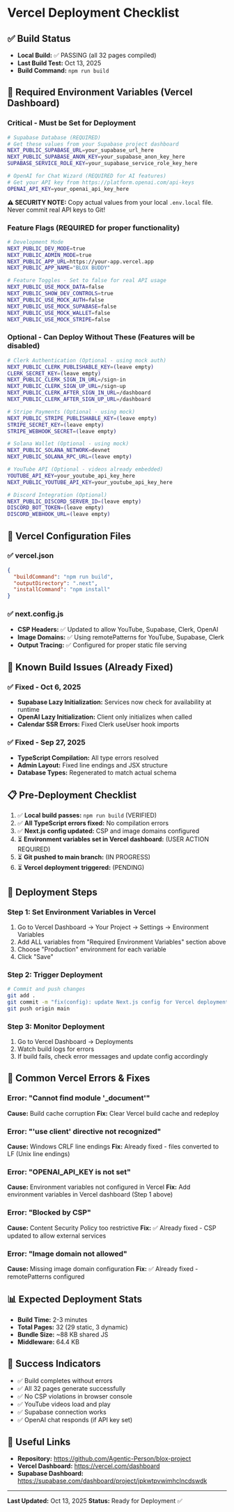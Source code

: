 # Vercel Deployment Checklist

## ✅ Build Status
- **Local Build:** ✅ PASSING (all 32 pages compiled)
- **Last Build Test:** Oct 13, 2025
- **Build Command:** `npm run build`

## 🔑 Required Environment Variables (Vercel Dashboard)

### Critical - Must be Set for Deployment
```bash
# Supabase Database (REQUIRED)
# Get these values from your Supabase project dashboard
NEXT_PUBLIC_SUPABASE_URL=your_supabase_url_here
NEXT_PUBLIC_SUPABASE_ANON_KEY=your_supabase_anon_key_here
SUPABASE_SERVICE_ROLE_KEY=your_supabase_service_role_key_here

# OpenAI for Chat Wizard (REQUIRED for AI features)
# Get your API key from https://platform.openai.com/api-keys
OPENAI_API_KEY=your_openai_api_key_here
```

**⚠️ SECURITY NOTE:** Copy actual values from your local `.env.local` file. Never commit real API keys to Git!

### Feature Flags (REQUIRED for proper functionality)
```bash
# Development Mode
NEXT_PUBLIC_DEV_MODE=true
NEXT_PUBLIC_ADMIN_MODE=true
NEXT_PUBLIC_APP_URL=https://your-app.vercel.app
NEXT_PUBLIC_APP_NAME="BLOX BUDDY"

# Feature Toggles - Set to false for real API usage
NEXT_PUBLIC_USE_MOCK_DATA=false
NEXT_PUBLIC_SHOW_DEV_CONTROLS=true
NEXT_PUBLIC_USE_MOCK_AUTH=false
NEXT_PUBLIC_USE_MOCK_SUPABASE=false
NEXT_PUBLIC_USE_MOCK_WALLET=false
NEXT_PUBLIC_USE_MOCK_STRIPE=false
```

### Optional - Can Deploy Without These (Features will be disabled)
```bash
# Clerk Authentication (Optional - using mock auth)
NEXT_PUBLIC_CLERK_PUBLISHABLE_KEY=(leave empty)
CLERK_SECRET_KEY=(leave empty)
NEXT_PUBLIC_CLERK_SIGN_IN_URL=/sign-in
NEXT_PUBLIC_CLERK_SIGN_UP_URL=/sign-up
NEXT_PUBLIC_CLERK_AFTER_SIGN_IN_URL=/dashboard
NEXT_PUBLIC_CLERK_AFTER_SIGN_UP_URL=/dashboard

# Stripe Payments (Optional - using mock)
NEXT_PUBLIC_STRIPE_PUBLISHABLE_KEY=(leave empty)
STRIPE_SECRET_KEY=(leave empty)
STRIPE_WEBHOOK_SECRET=(leave empty)

# Solana Wallet (Optional - using mock)
NEXT_PUBLIC_SOLANA_NETWORK=devnet
NEXT_PUBLIC_SOLANA_RPC_URL=(leave empty)

# YouTube API (Optional - videos already embedded)
YOUTUBE_API_KEY=your_youtube_api_key_here
NEXT_PUBLIC_YOUTUBE_API_KEY=your_youtube_api_key_here

# Discord Integration (Optional)
NEXT_PUBLIC_DISCORD_SERVER_ID=(leave empty)
DISCORD_BOT_TOKEN=(leave empty)
DISCORD_WEBHOOK_URL=(leave empty)
```

## 🔧 Vercel Configuration Files

### ✅ vercel.json
```json
{
  "buildCommand": "npm run build",
  "outputDirectory": ".next",
  "installCommand": "npm install"
}
```

### ✅ next.config.js
- **CSP Headers:** ✅ Updated to allow YouTube, Supabase, Clerk, OpenAI
- **Image Domains:** ✅ Using remotePatterns for YouTube, Supabase, Clerk
- **Output Tracing:** ✅ Configured for proper static file serving

## 🚨 Known Build Issues (Already Fixed)

### ✅ Fixed - Oct 6, 2025
- **Supabase Lazy Initialization:** Services now check for availability at runtime
- **OpenAI Lazy Initialization:** Client only initializes when called
- **Calendar SSR Errors:** Fixed Clerk useUser hook imports

### ✅ Fixed - Sep 27, 2025
- **TypeScript Compilation:** All type errors resolved
- **Admin Layout:** Fixed line endings and JSX structure
- **Database Types:** Regenerated to match actual schema

## 📋 Pre-Deployment Checklist

1. ✅ **Local build passes:** `npm run build` (VERIFIED)
2. ✅ **All TypeScript errors fixed:** No compilation errors
3. ✅ **Next.js config updated:** CSP and image domains configured
4. ⏳ **Environment variables set in Vercel dashboard:** (USER ACTION REQUIRED)
5. ⏳ **Git pushed to main branch:** (IN PROGRESS)
6. ⏳ **Vercel deployment triggered:** (PENDING)

## 🎯 Deployment Steps

### Step 1: Set Environment Variables in Vercel
1. Go to Vercel Dashboard → Your Project → Settings → Environment Variables
2. Add ALL variables from "Required Environment Variables" section above
3. Choose "Production" environment for each variable
4. Click "Save"

### Step 2: Trigger Deployment
```bash
# Commit and push changes
git add .
git commit -m "fix(config): update Next.js config for Vercel deployment"
git push origin main
```

### Step 3: Monitor Deployment
1. Go to Vercel Dashboard → Deployments
2. Watch build logs for errors
3. If build fails, check error messages and update config accordingly

## 🐛 Common Vercel Errors & Fixes

### Error: "Cannot find module '_document'"
**Cause:** Build cache corruption
**Fix:** Clear Vercel build cache and redeploy

### Error: "'use client' directive not recognized"
**Cause:** Windows CRLF line endings
**Fix:** Already fixed - files converted to LF (Unix line endings)

### Error: "OPENAI_API_KEY is not set"
**Cause:** Environment variables not configured in Vercel
**Fix:** Add environment variables in Vercel dashboard (Step 1 above)

### Error: "Blocked by CSP"
**Cause:** Content Security Policy too restrictive
**Fix:** ✅ Already fixed - CSP updated to allow external services

### Error: "Image domain not allowed"
**Cause:** Missing image domain configuration
**Fix:** ✅ Already fixed - remotePatterns configured

## 📊 Expected Deployment Stats
- **Build Time:** 2-3 minutes
- **Total Pages:** 32 (29 static, 3 dynamic)
- **Bundle Size:** ~88 KB shared JS
- **Middleware:** 64.4 KB

## 🎉 Success Indicators
- ✅ Build completes without errors
- ✅ All 32 pages generate successfully
- ✅ No CSP violations in browser console
- ✅ YouTube videos load and play
- ✅ Supabase connection works
- ✅ OpenAI chat responds (if API key set)

## 🔗 Useful Links
- **Repository:** https://github.com/Agentic-Person/blox-project
- **Vercel Dashboard:** https://vercel.com/dashboard
- **Supabase Dashboard:** https://supabase.com/dashboard/project/jpkwtpvwimhclncdswdk

---

**Last Updated:** Oct 13, 2025
**Status:** Ready for Deployment ✅
